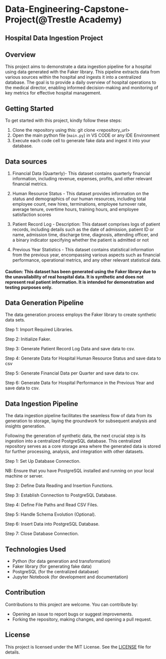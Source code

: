 # Data-Engineering-Capstone-Project(@Trestle Academy)
## Hospital Data Ingestion Project
## Overview
This project aims to demonstrate a data ingestion pipeline for a hospital using data generated with the Faker library. 
This pipeline extracts data from various sources within the hospital and ingests it into a centralized database. 
The goal is to provide a daily overview of hospital operations to the medical director, enabling informed decision-making and monitoring of key metrics for effective hospital management.

## Getting Started

To get started with this project, kindly follow these steps:

1. Clone the repository using this: git clone <repository_url>
2. Open the main python file (`main.py`) in VS CODE or any IDE Environment
3. Execute each code cell to generate fake data and ingest it into your database.

## Data sources

1. Financial Data (Quarterly)- This dataset contains quarterly financial information, including revenue, expenses, profits, and other relevant financial metrics.

2. Human Resource Status - This dataset provides information on the status and demographics of our human resources,  including total employee count, new hires, terminations, employee turnover rate, average tenure, overtime hours, training hours, and employee satisfaction scores

3. Patient Record Log - Description: This dataset comprises logs of patient records, including details such as the date of admission, patient ID or name, admission time, discharge time, diagnosis, attending officer, and a binary indicator specifying whether the patient is admitted or not

4. Previous Year Statistics - This dataset contains statistical information from the previous year, encompassing various aspects such as financial performance, operational metrics, and any other relevant statistical data.

#### Caution: This dataset has been generated using the Faker library due to the unavailability of real hospital data. It is synthetic and does not represent real patient information. It is intended for demonstration and testing purposes only.

## Data Generation Pipeline
The data generation process employs the Faker library to create synthetic data sets.

Step 1: Import Required Libraries.

Step 2: Initialize Faker.

Step 3: Generate Patient Record Log Data and save data to csv.

Step 4: Generate Data for Hospital Human Resource Status and save data to csv

Step 5: Generate Financial Data per Quarter and save data to csv.

Step 6: Generate Data for Hospital Performance in the Previous Year and save data to csv.

## Data Ingestion Pipeline
The data ingestion pipeline facilitates the seamless flow of data from its generation to storage, laying the groundwork for subsequent analysis and insights generation.

Following the generation of synthetic data, the next crucial step is its ingestion into a centralized PostgreSQL database. This centralized repository serves as a core storage area where the generated data is stored for further processing, analysis, and integration with other datasets.

Step 1: Set Up Database Connection.

NB: Ensure that you have PostgreSQL installed and running on your local machine or server.

Step 2: Define Data Reading and Insertion Functions.

Step 3: Establish Connection to PostgreSQL Database.

Step 4: Define File Paths and Read CSV Files.

Step 5: Handle Schema Evolution (Optional).

Step 6: Insert Data into PostgreSQL Database.

Step 7: Close Database Connection.

## Technologies Used
- Python (for data generation and transformation)
- Faker library (for generating fake data)
- PostgreSQL (for the centralized database)
- Jupyter Notebook (for development and documentation)

## Contribution
Contributions to this project are welcome. You can contribute by:
- Opening an issue to report bugs or suggest improvements.
- Forking the repository, making changes, and opening a pull request.

## License
This project is licensed under the MIT License. See the [LICENSE](LICENSE) file for details.

